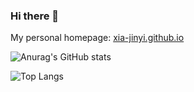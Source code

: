 ### Hi there 👋

My personal homepage: [xia-jinyi.github.io](https://xia-jinyi.github.io)

<!--
**XIA-Jinyi/XIA-Jinyi** is a ✨ _special_ ✨ repository because its `README.md` (this file) appears on your GitHub profile.

Here are some ideas to get you started:

- 🔭 I’m currently working on ...
- 🌱 I’m currently learning ...
- 👯 I’m looking to collaborate on ...
- 🤔 I’m looking for help with ...
- 💬 Ask me about ...
- 📫 How to reach me: ...
- 😄 Pronouns: ...
- ⚡ Fun fact: ...
-->

![Anurag's GitHub stats](https://github-readme-stats.vercel.app/api?username=XIA-Jinyi\&rank_icon=github)

![Top Langs](https://github-readme-stats.vercel.app/api/top-langs/?username=XIA-Jinyi&layout=donut&size_weight=0.5&count_weight=0.5&hide=Tex)
